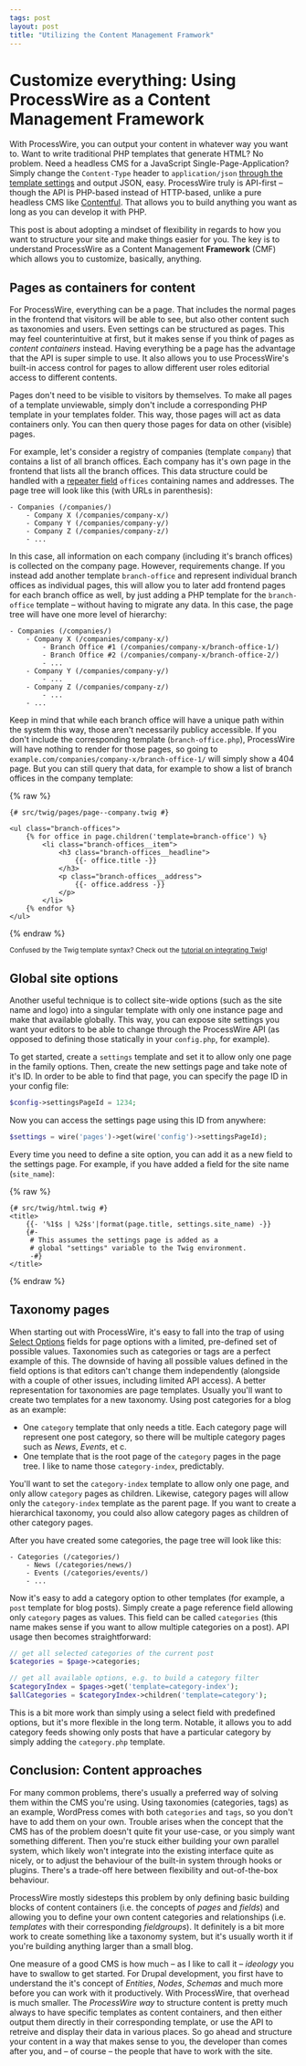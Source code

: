 ```yaml
---
tags: post
layout: post
title: "Utilizing the Content Management Framwork"
---
```


# Customize everything: Using ProcessWire as a Content Management Framework

With ProcessWire, you can output your content in whatever way you want to. Want to write traditional PHP templates that generate HTML? No problem. Need a headless CMS for a JavaScript Single-Page-Application? Simply change the `Content-Type` header to `application/json` [through the template settings](https://processwire.com/docs/start/structure/templates/#other-page-settings-managed-by-templates) and output JSON, easy. ProcessWire truly is API-first – though the API is PHP-based instead of HTTP-based, unlike a pure headless CMS like [Contentful](https://www.contentful.com). That allows you to build anything you want as long as you can develop it with PHP.

This post is about adopting a mindset of flexibility in regards to how you want to structure your site and make things easier for you. The key is to understand ProcessWire as a Content Management **Framework** (CMF) which allows you to customize, basically, anything.

## Pages as containers for content

For ProcessWire, everything can be a page. That includes the normal pages in the frontend that visitors will be able to see, but also other content such as taxonomies and users. Even settings can be structured as pages. This may feel counterintuitive at first, but it makes sense if you think of pages as *content containers* instead. Having everything be a page has the advantage that the API is super simple to use. It also allows you to use ProcessWire's built-in access control for pages to allow different user roles editorial access to different contents.

Pages don't need to be visible to visitors by themselves. To make all pages of a template unviewable, simply don't include a corresponding PHP template in your templates folder. This way, those pages will act as data containers only. You can then query those pages for data on other (visible) pages.

For example, let's consider a registry of companies (template `company`) that contains a list of all branch offices. Each company has it's own page in the frontend that lists all the branch offices. This data structure could be handled with a [repeater field](https://processwire.com/docs/fields/repeaters/) `offices` containing names and addresses. The page tree will look like this (with URLs in parenthesis):

```text
- Companies (/companies/)
    - Company X (/companies/company-x/)
    - Company Y (/companies/company-y/)
    - Company Z (/companies/company-z/)
    - ...
```

In this case, all information on each company (including it's branch offices) is collected on the company page. However, requirements change. If you instead add another template `branch-office` and represent individual branch offices as individual pages, this will allow you to later add frontend pages for each branch office as well, by just adding a PHP template for the `branch-office` template – without having to migrate any data. In this case, the page tree will have one more level of hierarchy:

```text
- Companies (/companies/)
    - Company X (/companies/company-x/)
        - Branch Office #1 (/companies/company-x/branch-office-1/)
        - Branch Office #2 (/companies/company-x/branch-office-2/)
        - ...
    - Company Y (/companies/company-y/)
        - ...
    - Company Z (/companies/company-z/)
        - ...
    - ...
```

Keep in mind that while each branch office will have a unique path within the system this way, those aren't necessarily publicy accessible. If you don't include the corresponding template (`branch-office.php`), ProcessWire will have nothing to render for those pages, so going to `example.com/companies/company-x/branch-office-1/` will simply show a 404 page. But you can still query that data, for example to show a list of branch offices in the company template:

{% raw %}
```twig
{# src/twig/pages/page--company.twig #}

<ul class="branch-offices">
    {% for office in page.children('template=branch-office') %}
        <li class="branch-offices__item">
            <h3 class="branch-offices__headline">
                {{- office.title -}}
            </h3>
            <p class="branch-offices__address">
                {{- office.address -}}
            </p>
        </li>
    {% endfor %}
</ul>
```
{% endraw %}

<small class="sidenote sidenote--info">

Confused by the Twig template syntax? Check out the [tutorial on integrating Twig](/twig-processwire-setup/)!

</small>

## Global site options

Another useful technique is to collect site-wide options (such as the site name and logo) into a singular template with only one instance page and make that available globally. This way, you can expose site settings you want your editors to be able to change through the ProcessWire API (as opposed to defining those statically in your `config.php`, for example).

To get started, create a `settings` template and set it to allow only one page in the family options. Then, create the new settings page and take note of it's ID. In order to be able to find that page, you can specify the page ID in your config file:

```php
$config->settingsPageId = 1234;
```

Now you can access the settings page using this ID from anywhere:

```php
$settings = wire('pages')->get(wire('config')->settingsPageId);
```

Every time you need to define a site option, you can add it as a new field to the settings page. For example, if you have added a field for the site name (`site_name`):

{% raw %}
```twig
{# src/twig/html.twig #}
<title>
    {{- '%1$s | %2$s'|format(page.title, settings.site_name) -}}
    {#-
     # This assumes the settings page is added as a
     # global "settings" variable to the Twig environment.
     -#}
</title>
```
{% endraw %}

## Taxonomy pages

When starting out with ProcessWire, it's easy to fall into the trap of using [Select Options](https://processwire.com/docs/fields/select-options-fieldtype/) fields for page options with a limited, pre-defined set of possible values. Taxonomies such as categories or tags are a perfect example of this. The downside of having all possible values defined in the field options is that editors can't change them independently (alongside with a couple of other issues, including limited API access). A better representation for taxonomies are page templates. Usually you'll want to create two templates for a new taxonomy. Using post categories for a blog as an example:

- One `category` template that only needs a title. Each category page will represent one post category, so there will be multiple category pages such as *News*, *Events*, et c.
- One template that is the root page of the `category` pages in the page tree. I like to name those `category-index`, predictably.

You'll want to set the `category-index` template to allow only one page, and only allow `category` pages as children. Likewise, category pages will allow only the `category-index` template as the parent page. If you want to create a hierarchical taxonomy, you could also allow category pages as children of other category pages.

After you have created some categories, the page tree will look like this:

```text
- Categories (/categories/)
    - News (/categories/news/)
    - Events (/categories/events/)
    - ...
```

Now it's easy to add a category option to other templates (for example, a `post` template for blog posts). Simply create a page reference field allowing only `category` pages as values. This field can be called `categories` (this name makes sense if you want to allow multiple categories on a post). API usage then becomes straightforward:

```php
// get all selected categories of the current post
$categories = $page->categories;

// get all available options, e.g. to build a category filter
$categoryIndex = $pages->get('template=category-index');
$allCategories = $categoryIndex->children('template=category');
```

This is a bit more work than simply using a select field with predefined options, but it's more flexible in the long term. Notable, it allows you to add category feeds showing only posts that have a particular category by simply adding the `category.php` template.

## Conclusion: Content approaches

For many common problems, there's usually a preferred way of solving them within the CMS you're using. Using taxonomies (categories, tags) as an example, WordPress comes with both `categories` and `tags`, so you don't have to add them on your own. Trouble arises when the concept that the CMS has of the problem doesn't quite fit your use-case, or you simply want something different. Then you're stuck either building your own parallel system, which likely won't integrate into the existing interface quite as nicely, or to adjust the behaviour of the built-in system through hooks or plugins. There's a trade-off here between flexibility and out-of-the-box behaviour.

ProcessWire mostly sidesteps this problem by only defining basic building blocks of content containers (i.e. the concepts of *pages* and *fields*) and allowing you to define your own content categories and relationships (i.e. *templates* with their corresponding *fieldgroups*). It definitely is a bit more work to create something like a taxonomy system, but it's usually worth it if you're building anything larger than a small blog.

One measure of a good CMS is how much – as I like to call it – *ideology* you have to swallow to get started. For Drupal development, you first have to understand the it's concept of *Entities*, *Nodes*, *Schemas* and much more before you can work with it productively. With ProcessWire, that overhead is much smaller. The *ProcessWire way* to structure content is pretty much always to have specific templates as content containers, and then either output them directly in their corresponding template, or use the API to retreive and display their data in various places. So go ahead and structure your content in a way that makes sense to you, the developer than comes after you, and – of course – the people that have to work with the site.

